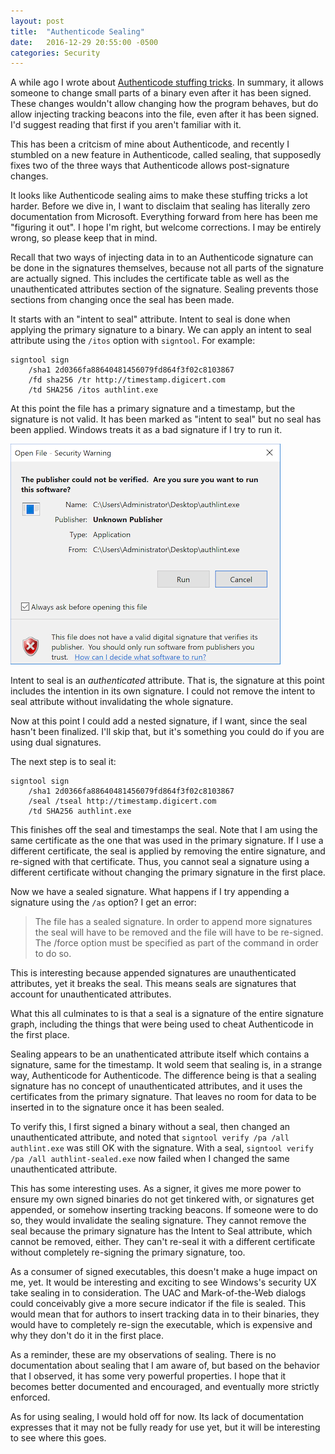 ```yaml
---
layout: post
title:  "Authenticode Sealing"
date:   2016-12-29 20:55:00 -0500
categories: Security
---
```


A while ago I wrote about [Authenticode stuffing tricks][1]. In summary, it
allows someone to change small parts of a binary even after it has been
signed. These changes wouldn't allow changing how the program behaves, but do
allow injecting tracking beacons into the file, even after it has been
signed. I'd suggest reading that first if you aren't familiar with it.

This has been a critcism of mine about Authenticode, and recently I stumbled on
a new feature in Authenticode, called sealing, that supposedly fixes two of
the three ways that Authenticode allows post-signature changes.

It looks like Authenticode sealing aims to make these stuffing tricks a lot
harder. Before we dive in, I want to disclaim that sealing has literally zero
documentation from Microsoft. Everything forward from here has been me "figuring
it out". I hope I'm right, but welcome corrections. I may be entirely wrong, so
please keep that in mind.

Recall that two ways of injecting data in to an Authenticode signature can be
done in the signatures themselves, because not all parts of the signature are
actually signed. This includes the certificate table as well as the
unauthenticated attributes section of the signature. Sealing prevents
those sections from changing once the seal has been made.

It starts with an "intent to seal" attribute. Intent to seal is done when
applying the primary signature to a binary. We can apply an intent to seal
attribute using the `/itos` option with `signtool`. For example:

```
signtool sign 
    /sha1 2d0366fa88640481456079fd864f3f02c8103867
    /fd sha256 /tr http://timestamp.digicert.com
    /td SHA256 /itos authlint.exe
```

At this point the file has a primary signature and a timestamp, but the signature
is not valid. It has been marked as "intent to seal" but no seal has been
applied. Windows treats it as a bad signature if I try to run it.

![Run Intent to Seal][2]

Intent to seal is an *authenticated* attribute. That is, the signature at this
point includes the intention in its own signature. I could not remove the
intent to seal attribute without invalidating the whole signature.

Now at this point I could add a nested signature, if I want, since the seal
hasn't been finalized. I'll skip that, but it's something you could do if you
are using dual signatures.

The next step is to seal it:

```
signtool sign
    /sha1 2d0366fa88640481456079fd864f3f02c8103867
    /seal /tseal http://timestamp.digicert.com
    /td SHA256 authlint.exe
```

This finishes off the seal and timestamps the seal. Note that I am using the
same certificate as the one that was used in the primary signature. If I use a
different certificate, the seal is applied by removing the entire signature,
and re-signed with that certificate. Thus, you cannot seal a signature using a
different certificate without changing the primary signature in the first place.

Now we have a sealed signature. What happens if I try appending a signature
using the `/as` option? I get an error:

>The file has a sealed signature. In order to append more
signatures the seal will have to be removed and the file will have to
be re-signed. The /force option must be specified as part of the
command in order to do so.

This is interesting because appended signatures are unauthenticated attributes,
yet it breaks the seal. This means seals are signatures that account for
unauthenticated attributes.

What this all culminates to is that a seal is a signature of the entire
signature graph, including the things that were being used to cheat Authenticode
in the first place.

Sealing appears to be an unathenticated attribute itself which contains a
signature, same for the timestamp. It wold seem that sealing is, in a
strange way, Authenticode for Authenticode. The difference being is that a
sealing signature has no concept of unauthenticated attributes, and it uses the
certificates from the primary signature. That leaves no room for data to be
inserted in to the signature once it has been sealed.

To verify this, I first signed a binary without a seal, then changed an
unauthenticated attribute, and noted that `signtool verify /pa /all authlint.exe`
was still OK with the signature. With a seal,
`signtool verify /pa /all authlint-sealed.exe` now failed when I changed the
same unauthenticated attribute.

This has some interesting uses. As a signer, it gives me more power to ensure my
own signed binaries do not get tinkered with, or signatures get appended, or
somehow inserting tracking beacons. If someone were to do so, they would
invalidate the sealing signature. They cannot remove the seal because the
primary signature has the Intent to Seal attribute, which cannot be removed,
either. They can't re-seal it with a different certificate without completely
re-signing the primary signature, too.

As a consumer of signed executables, this doesn't make a huge impact on me, yet.
It would be interesting and exciting to see Windows's security UX take sealing
in to consideration. The UAC and Mark-of-the-Web dialogs could conceivably give
a more secure indicator if the file is sealed. This would mean that for authors
to insert tracking data in to their binaries, they would have to completely
re-sign the executable, which is expensive and why they don't do it in the first
place.

As a reminder, these are my observations of sealing. There is no documentation
about sealing that I am aware of, but based on the behavior that I observed, it
has some very powerful properties. I hope that it becomes better documented
and encouraged, and eventually more strictly enforced.

As for using sealing, I would hold off for now. Its lack of documentation
expresses that it may not be fully ready for use yet, but it will be interesting
to see where this goes.

[1]: /2016/04/15/authenticode-stuffing-tricks/
[2]: /images/intent-to-seal.png